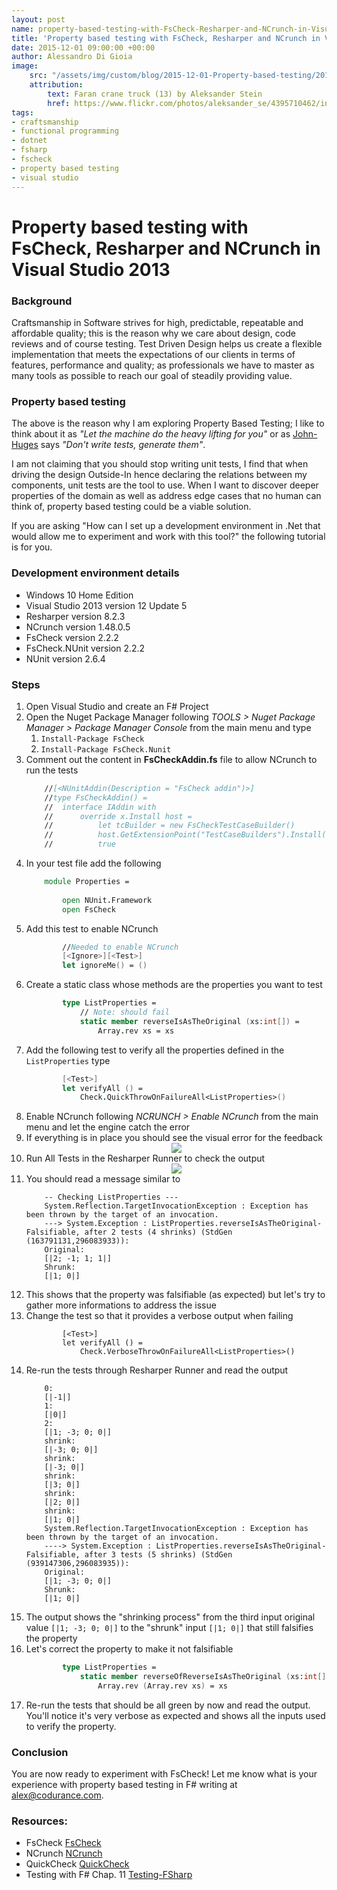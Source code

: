 ```yaml
---
layout: post
name: property-based-testing-with-FsCheck-Resharper-and-NCrunch-in-Visual-Studio-2013
title: 'Property based testing with FsCheck, Resharper and NCrunch in Visual Studio 2013'
date: 2015-12-01 09:00:00 +00:00
author: Alessandro Di Gioia
image:
    src: "/assets/img/custom/blog/2015-12-01-Property-based-testing/2015-12-01-Faran-crane-truck.jpg"
    attribution:
        text: Faran crane truck (13) by Aleksander Stein
        href: https://www.flickr.com/photos/aleksander_se/4395710462/in/photolist-7Grazq-u8FeRe-aqN7wn-quFTva-59p1jo-fCcGpb-7pZsgL-wQaXfD-8dcvpw-7GravJ-55WvHY-mQNY6-cavBq7-tatNgX-ybwDP-73JJXP-zbo2F9-x74s1Q-5RuhNR-7K2Ppz-59KLFw-6RoBFb-hJCjcV-qMhRKv-oD2dvE-b4TNGV-56ah5u-6bGXrN-e9qotr-4Bz52Z-7K6KNU-ma811D-bBeGjZ-rbmUEf-4TsmqM-ejPJ3o-3YCK6v-55WzgW-iKD8Yb-dCt5Er-55WA8A-cavy1G-8dGnzC-55SmLZ-4bSdwh-9WUchN-4Bz4PF-6UVh7x-cavM6y-6h2Q2n/
tags:
- craftsmanship
- functional programming
- dotnet
- fsharp
- fscheck
- property based testing
- visual studio
---
```


# Property based testing with FsCheck, Resharper and NCrunch in Visual Studio 2013

### Background
Craftsmanship in Software strives for high, predictable, repeatable and affordable quality; this is the reason why we care about design, code reviews and of course testing. 
Test Driven Design helps us create a flexible implementation that meets the expectations of our clients in terms of features, performance and quality; as professionals we have to master as many tools as possible to reach our goal of steadily providing value. 
	
### Property based testing
The above is the reason why I am exploring Property Based Testing; I like to think about it as *"Let the machine do the heavy lifting for you"* or as [John-Huges] says *"Don't write tests, generate them"*.

I am not claiming that you should stop writing unit tests, I find that when driving the design Outside-In hence declaring the relations between my components, unit tests are the tool to use.
When I want to discover deeper properties of the domain as well as address edge cases that no human can think of, property based testing could be a viable solution.
	
If you are asking "How can I set up a development environment in .Net that would allow me to experiment and work with this tool?" the following tutorial is for you. 

### Development environment details

* Windows 10 Home Edition
* Visual Studio 2013 version 12 Update 5
* Resharper version 8.2.3
* NCrunch version 1.48.0.5
* FsCheck version 2.2.2
* FsCheck.NUnit version 2.2.2
* NUnit version 2.6.4

### Steps
1. Open Visual Studio and create an F# Project
2. Open the Nuget Package Manager following *TOOLS > Nuget Package Manager > Package Manager Console* from the main menu and type
    1. ```Install-Package FsCheck```
    2. ```Install-Package FsCheck.Nunit```
3. Comment out the content in **FsCheckAddin.fs** file to allow NCrunch to run the tests
    ``` fs
        //[<NUnitAddin(Description = "FsCheck addin")>] 
		//type FsCheckAddin() = 
		//  interface IAddin with 
		//      override x.Install host = 
		//          let tcBuilder = new FsCheckTestCaseBuilder() 
		//          host.GetExtensionPoint("TestCaseBuilders").Install(tcBuilder) 
        //          true 
   ```
4. In your test file add the following
    ``` fs
        module Properties = 
        
            open NUnit.Framework 
            open FsCheck
    ```
5. Add this test to enable NCrunch
    ``` fs
            //Needed to enable NCrunch 
            [<Ignore>][<Test>] 
            let ignoreMe() = () 
    ```
6. Create a static class whose methods are the properties you want to test
    ``` fs
            type ListProperties =     
                // Note: should fail     
                static member reverseIsAsTheOriginal (xs:int[]) =          
                    Array.rev xs = xs
    ```
7. Add the following test to verify all the properties defined in the ```ListProperties``` type
    ``` fs
            [<Test>] 
            let verifyAll () =      
                Check.QuickThrowOnFailureAll<ListProperties>()
    ```
8. 	Enable NCrunch following *NCRUNCH > Enable NCrunch* from the main menu and let the engine catch the error
9. If everything is in place you should see the visual error for the feedback
	<center><img src="/assets/img/custom/blog/2015-12-01-Property-based-testing/NCrunch-visual-feed-back-error.png"></center>
10. Run All Tests in the Resharper Runner to check the output
	<center><img src="/assets/img/custom/blog/2015-12-01-Property-based-testing/Resharper-tests-run-error.png"></center>
11. You should read a message similar to
    ```
        -- Checking ListProperties ---
        System.Reflection.TargetInvocationException : Exception has been thrown by the target of an invocation.
        ---> System.Exception : ListProperties.reverseIsAsTheOriginal-Falsifiable, after 2 tests (4 shrinks) (StdGen (163791131,296083933)):
        Original:
		[|2; -1; 1; 1|]
        Shrunk:
        [|1; 0|]
    ```
12. This shows that the property was falsifiable (as expected) but let's try to gather more informations to address the issue
13. Change the test so that it provides a verbose output when failing
    ```
            [<Test>] 
    		let verifyAll () = 
                Check.VerboseThrowOnFailureAll<ListProperties>()
    ```
14. Re-run the tests through Resharper Runner and read the output
    ```
        0:
		[|-1|]
        1:
		[|0|]
		2:
		[|1; -3; 0; 0|]
		shrink:
		[|-3; 0; 0|]
		shrink:
		[|-3; 0|]
		shrink:
		[|3; 0|]
		shrink:
		[|2; 0|]
		shrink:
		[|1; 0|]
		System.Reflection.TargetInvocationException : Exception has been thrown by the target of an invocation.
        ----> System.Exception : ListProperties.reverseIsAsTheOriginal-Falsifiable, after 3 tests (5 shrinks) (StdGen (939147306,296083935)):
		Original:
		[|1; -3; 0; 0|]
		Shrunk:
        [|1; 0|]
    ```
15. The output shows the "shrinking process" from the third input original value ```[|1; -3; 0; 0|]``` to the  "shrunk" input ```[|1; 0|]``` that still falsifies the property 
16. Let's correct the property to make it not falsifiable
    ``` fs
            type ListProperties =  
                static member reverseOfReverseIsAsTheOriginal (xs:int[]) = 
                    Array.rev (Array.rev xs) = xs
    ```
17. Re-run the tests that should be all green by now and read the output. You'll notice it's very verbose as expected and shows all the inputs used to verify the property.

### Conclusion
You are now ready to experiment with FsCheck!
Let me know what is your experience with property based testing in F# writing at alex@codurance.com.

### Resources:

- FsCheck [FsCheck]
- NCrunch [NCrunch]
- QuickCheck [QuickCheck]
- Testing with F# Chap. 11 [Testing-FSharp]

[FSCheck]: http://fscheck.github.io/FsCheck/index.html
[NCrunch]: http://www.ncrunch.net/
[John-Huges]: http://vimeo.com/68383317
[QuickCheck]: http://www.eecs.northwestern.edu/~robby/courses/395-495-2009-fall/quick.pdf
[Testing-FSharp]: http://www.packtpub.com/application-development/testing-f
